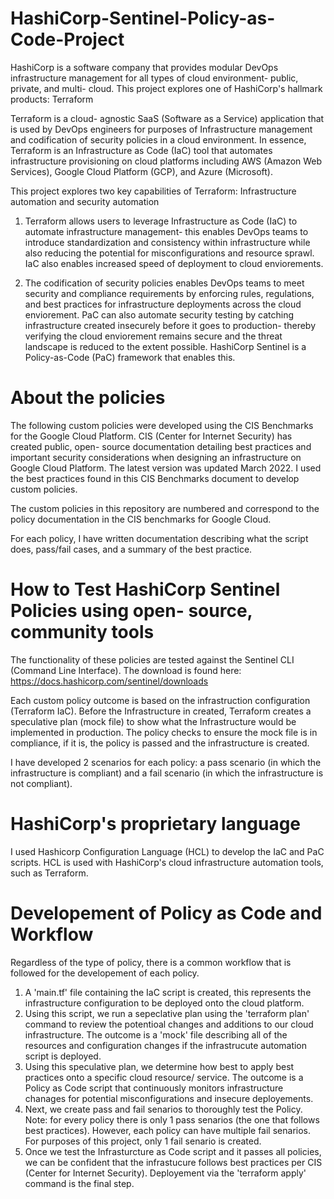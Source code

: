 # HashiCorp-Sentinel-Policy-as-Code-Project

HashiCorp is a software company that provides modular DevOps infrastructure management for all types of cloud environment- public, private, and multi- cloud.  This project explores one of HashiCorp's hallmark products: Terraform

Terraform is a cloud- agnostic SaaS (Software as a Service) application that is used by DevOps engineers for purposes of Infrastructure management and codification of security policies in a cloud environment. In essence, Terraform is an Infrastructure as Code (IaC) tool that automates infrastructure provisioning on cloud platforms including AWS (Amazon Web Services), Google Cloud Platform (GCP), and Azure (Microsoft).

This project explores two key capabilities of Terraform: Infrastructure automation and security automation

1. Terraform allows users to leverage Infrastructure as Code (IaC) to automate infrastructure management- this enables DevOps teams to introduce
standardization and consistency within infrastructure while also reducing the potential for misconfigurations and resource sprawl.
IaC also enables increased speed of deployment to cloud enviorements.
	
2. The codification of security policies enables DevOps teams to meet security and compliance requirements by enforcing rules, regulations, and best practices for infrastructure deployments across the cloud enviorement.
PaC can also automate security testing by catching infrastructure created insecurely 
before it goes to production- thereby verifying the cloud enviorement remains secure and the threat landscape
is reduced to the extent possible. HashiCorp Sentinel is a Policy-as-Code (PaC) framework that enables this.
	
# About the policies

The following custom policies were developed using the CIS Benchmarks for the Google Cloud Platform. CIS (Center for Internet Security) has created public, open- source documentation detailing best practices and important security considerations when designing an infrastructure on Google Cloud Platform. The latest version was updated March 2022. I used the best practices found in this CIS Benchmarks document to develop custom policies.

The custom policies in this repository are numbered and correspond to the policy documentation in the CIS benchmarks for Google Cloud.

For each policy, I have written documentation describing what the script does, pass/fail cases, and a summary of the best practice.

# How to Test HashiCorp Sentinel Policies using open- source, community tools

The functionality of these policies are tested against the Sentinel CLI (Command Line Interface).
The download is found here: https://docs.hashicorp.com/sentinel/downloads 

Each custom policy outcome is based on the infrastruction configuration (Terraform IaC). Before the Infrastructure in created, Terraform creates a speculative plan (mock file) to show what the Infrastructure would be implemented in production. The policy checks to ensure the mock file is in compliance, if it is, the policy is passed and the infrastructure is created. 

I have developed 2 scenarios for each policy: a pass scenario (in which the infrastructure is compliant) and a fail scenario (in which the infrastructure is not compliant).

# HashiCorp's proprietary language

I used Hashicorp Configuration Language (HCL) to develop the IaC and PaC scripts. HCL is used with HashiCorp's cloud infrastructure automation tools, such as Terraform.


# Developement of Policy as Code and Workflow

Regardless of the type of policy, there is a common workflow that is followed for the developement of each policy.

1. A 'main.tf' file containing the IaC script is created, this represents the infrastructure configuration to be deployed onto the cloud platform.
2. Using this script, we run a sepeclative plan using the 'terraform plan' command to review the potentioal changes and additions to our cloud infrastructure. The outcome is a 'mock' file describing all of the resources and configuration changes if the infrastrucute automation script is deployed.
3. Using this speculative plan, we determine how best to apply best practices onto a specific cloud resource/ service. The outcome is a Policy as Code script that continuously monitors infrastructure chanages for potential misconfigurations and insecure deployements.
4. Next, we create pass and fail senarios to thoroughly test the Policy. Note: for every policy there is only 1 pass senarios (the one that follows best practices). However, each policy can have multiple fail senarios. For purposes of this project, only 1 fail senario is created.
5. Once we test the Infrasturcture as Code script and it passes all policies, we can be confident that the infrastucure follows best practices per CIS (Center for Internet Security). Deployement via the 'terraform apply' command is the final step. 


